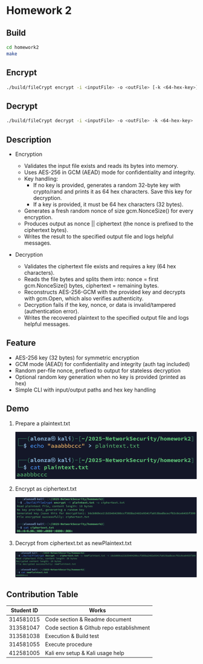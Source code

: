 # Homework 2

## Build

```bash
cd homework2
make
```

## Encrypt

```bash
./build/fileCrypt encrypt -i <inputFile> -o <outFile> [-k <64-hex-key>]
```

## Decrypt

```bash
./build/fileCrypt decrypt -i <inputFile> -o <outFile> -k <64-hex-key>
```

## Description

- Encryption

    - Validates the input file exists and reads its bytes into memory.
    - Uses AES-256 in GCM (AEAD) mode for confidentiality and integrity.
    - Key handling:
        - If no key is provided, generates a random 32-byte key with crypto/rand and prints it as 64 hex characters. Save this key for decryption.
        - If a key is provided, it must be 64 hex characters (32 bytes).
    - Generates a fresh random nonce of size gcm.NonceSize() for every encryption.
    - Produces output as nonce || ciphertext (the nonce is prefixed to the ciphertext bytes).
    - Writes the result to the specified output file and logs helpful messages.

- Decryption

    - Validates the ciphertext file exists and requires a key (64 hex characters).
    - Reads the file bytes and splits them into: nonce = first gcm.NonceSize() bytes, ciphertext = remaining bytes.
    - Reconstructs AES-256-GCM with the provided key and decrypts with gcm.Open, which also verifies authenticity.
    - Decryption fails if the key, nonce, or data is invalid/tampered (authentication error).
    - Writes the recovered plaintext to the specified output file and logs helpful messages.

## Feature

- AES-256 key (32 bytes) for symmetric encryption
- GCM mode (AEAD) for confidentiality and integrity (auth tag included)
- Random per-file nonce, prefixed to output for stateless decryption
- Optional random key generation when no key is provided (printed as hex)
- Simple CLI with input/output paths and hex key handling

## Demo

1. Prepare a plaintext.txt

    ![plaintext](./images/plaintext.png)

2. Encrypt as ciphertext.txt

    ![ciphertext](./images/ciphertext.png)

3. Decrypt from ciphertext.txt as newPlaintext.txt

    ![newPlaintext](./images/newPlaintext.png)

## Contribution Table

| Student ID | Works |
| - | - |
| 314581015 | Code section & Readme document |
| 313581047 | Code section & Github repo establishment |
| 313581038 | Execution & Build test |
| 314581055 | Execute procedure |
| 412581005 | Kali env setup & Kali usage help |
